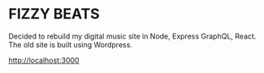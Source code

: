 # FIZZY BEATS
Decided to rebuild my digital music site in Node, Express GraphQL, React. The old site is built using Wordpress.

[http://localhost:3000](www.fizzybeats.com)

